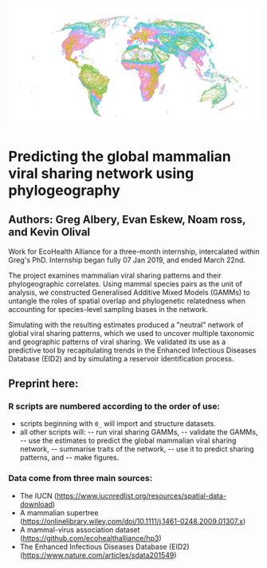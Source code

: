 ![banner](https://github.com/gfalbery/Albersnet/blob/master/VoidMap2.jpeg)

# Predicting the global mammalian viral sharing network using phylogeography #
## Authors: Greg Albery, Evan Eskew, Noam ross, and Kevin Olival ##

Work for EcoHealth Alliance for a three-month internship, intercalated within Greg's PhD. Internship began fully 07 Jan 2019, and ended March 22nd.

The project examines mammalian viral sharing patterns and their phylogeographic correlates. Using mammal species pairs as the unit of analysis, we constructed Generalised Additive Mixed Models (GAMMs) to untangle the roles of spatial overlap and phylogenetic relatedness when accounting for species-level sampling biases in the network.

Simulating with the resulting estimates produced a "neutral" network of global viral sharing patterns, which we used to uncover multiple taxonomic and geographic patterns of viral sharing. We validated its use as a predictive tool by recapitulating trends in the Enhanced Infectious Diseases Database (EID2) and by simulating a reservoir identification process.

## Preprint here: ##

### R scripts are numbered according to the order of use: ###
- scripts beginning with `0_` will import and structure datasets.
- all other scripts will: 
-- run viral sharing GAMMs, 
-- validate the GAMMs, 
-- use the estimates to predict the global mammalian viral sharing network, 
-- summarise traits of the network,
-- use it to predict sharing patterns, and 
-- make figures.

### Data come from three main sources: ###
- The IUCN (https://www.iucnredlist.org/resources/spatial-data-download)
- A mammalian supertree (https://onlinelibrary.wiley.com/doi/10.1111/j.1461-0248.2009.01307.x)
- A mammal-virus association dataset (https://github.com/ecohealthalliance/hp3)
- The Enhanced Infectious Diseases Database (EID2) (https://www.nature.com/articles/sdata201549)
